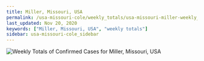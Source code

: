 ```yaml
---
title: Miller, Missouri, USA
permalink: /usa-missouri-cole/weekly_totals/usa-missouri-miller-weekly_totals.html
last_updated: Nov 20, 2020
keywords: ["Miller, Missouri, USA", "weekly totals"]
sidebar: usa-missouri-cole_sidebar
---
```


![Weekly Totals of Confirmed Cases for Miller, Missouri, USA](/covid_tracker/images/graphs/usa-missouri-miller-weekly_totals_graph.png)

